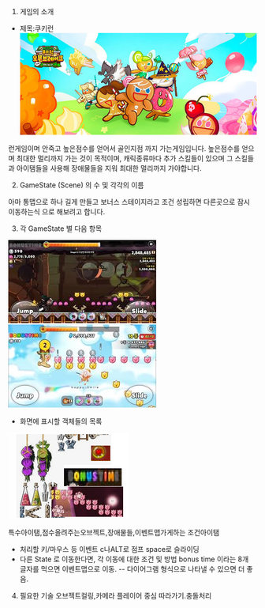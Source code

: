 1. 게임의 소개

- 제목:쿠키런 
![screen](./img/쿠키런.jpg)

 런게임이며 안죽고 높은점수를 얻어서 골인지점 까지 가는게임입니다.
 높은점수를 얻으며 최대한 멀리까지 가는 것이 목적이며,
 캐릭종류마다 추가 스킬들이 있으며 그 스킬들과 아이탬들을 사용해 
 장애물들을 지워 최대한 멀리까지 가야합니다.


2. GameState (Scene) 의 수 및 각각의 이름

아마 통맵으로 하나 길게 만들고 보너스 스테이지라고 조건 성립하면 다른곳으로 잠시 이동하는식 으로 해보려고 합니다.

3. 각 GameState 별 다음 항목


![screen](./img/기본맵.jpg)
![screen](./img/이벤트맵.jpg)

- 화면에 표시할 객체들의 목록

![screen](./img/오브젝트들.png)

특수아이탬,점수올려주는오브젝트,장애물들,이벤트맵가게하는 조건아이탬
- 처리할 키/마우스 등 이벤트
c나ALT로 점프 space로 슬라이딩 
- 다른 State 로 이동한다면, 각 이동에 대한 조건 및 방법
bonus time 이라는 8개 글자를 먹으면 이벤트맵으로 이동.
-- 다이어그램 형식으로 나타낼 수 있으면 더 좋음.

4. 필요한 기술
오브젝트컬링,카메라 플레이어 중심 따라가기.충돌처리


